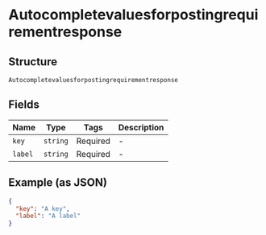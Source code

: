 
# Autocompletevaluesforpostingrequirementresponse

## Structure

`Autocompletevaluesforpostingrequirementresponse`

## Fields

| Name | Type | Tags | Description |
|  --- | --- | --- | --- |
| `key` | `string` | Required | - |
| `label` | `string` | Required | - |

## Example (as JSON)

```json
{
  "key": "A key",
  "label": "A label"
}
```

